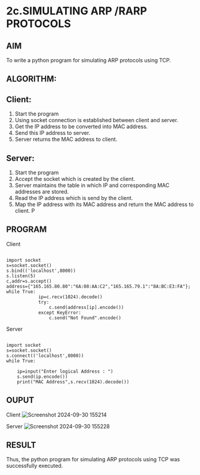 # 2c.SIMULATING ARP /RARP PROTOCOLS
## AIM
To write a python program for simulating ARP protocols using TCP.
## ALGORITHM:
## Client:
1. Start the program
2. Using socket connection is established between client and server.
3. Get the IP address to be converted into MAC address.
4. Send this IP address to server.
5. Server returns the MAC address to client.
## Server:
1. Start the program
2. Accept the socket which is created by the client.
3. Server maintains the table in which IP and corresponding MAC addresses are
stored.
4. Read the IP address which is send by the client.
5. Map the IP address with its MAC address and return the MAC address to client.
P
## PROGRAM 
Client
```
 
import socket 
s=socket.socket() 
s.bind(('localhost',8000)) 
s.listen(5) 
c,addr=s.accept() 
address={"165.165.80.80":"6A:08:AA:C2","165.165.79.1":"8A:BC:E3:FA"}; 
while True: 
            ip=c.recv(1024).decode() 
            try: 
                c.send(address[ip].encode()) 
            except KeyError: 
                c.send("Not Found".encode()
```
Server
```
 
import socket 
s=socket.socket() 
s.connect(('localhost',8000)) 
while True: 
 
    ip=input("Enter logical Address : ") 
    s.send(ip.encode()) 
    print("MAC Address",s.recv(1024).decode())
```
## OUPUT 
Client
![Screenshot 2024-09-30 155214](https://github.com/user-attachments/assets/9812df3d-d59a-4717-b1a5-2ac1446e2ab8)

Server
![Screenshot 2024-09-30 155228](https://github.com/user-attachments/assets/191d468f-00d6-4cc1-bd2e-80f0be72a0f6)

## RESULT
Thus, the python program for simulating ARP protocols using TCP was successfully 
executed.
